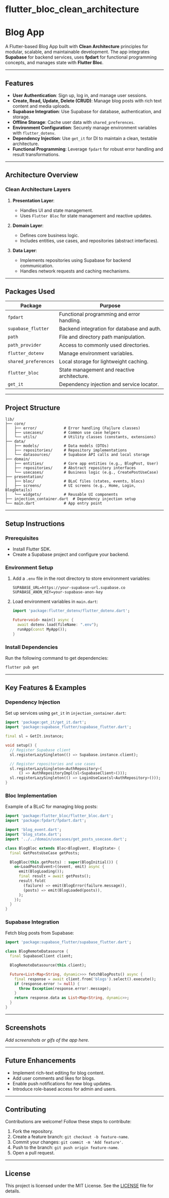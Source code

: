 # flutter_bloc_clean_architecture

# Blog App 

A Flutter-based Blog App built with **Clean Architecture** principles for modular, scalable, and maintainable development. The app integrates **Supabase** for backend services, uses **fpdart** for functional programming concepts, and manages state with **Flutter Bloc**.

---

## Features

- **User Authentication**: Sign up, log in, and manage user sessions.
- **Create, Read, Update, Delete (CRUD)**: Manage blog posts with rich text content and media uploads.
- **Supabase Integration**: Use Supabase for database, authentication, and storage.
- **Offline Storage**: Cache user data with `shared_preferences`.
- **Environment Configuration**: Securely manage environment variables with `flutter_dotenv`.
- **Dependency Injection**: Use `get_it` for DI to maintain a clean, testable architecture.
- **Functional Programming**: Leverage `fpdart` for robust error handling and result transformations.

---

## Architecture Overview

### Clean Architecture Layers

1. **Presentation Layer**:
   - Handles UI and state management.
   - Uses `Flutter Bloc` for state management and reactive updates.

2. **Domain Layer**:
   - Defines core business logic.
   - Includes entities, use cases, and repositories (abstract interfaces).

3. **Data Layer**:
   - Implements repositories using Supabase for backend communication.
   - Handles network requests and caching mechanisms.

---

## Packages Used

| **Package**           | **Purpose**                                      |
|------------------------|--------------------------------------------------|
| `fpdart`              | Functional programming and error handling.       |
| `supabase_flutter`    | Backend integration for database and auth.       |
| `path`                | File and directory path manipulation.            |
| `path_provider`       | Access to commonly used directories.             |
| `flutter_dotenv`      | Manage environment variables.                    |
| `shared_preferences`  | Local storage for lightweight caching.           |
| `flutter_bloc`        | State management and reactive architecture.      |
| `get_it`              | Dependency injection and service locator.        |

---

## Project Structure

```plaintext
lib/
├── core/
│   ├── error/            # Error handling (Failure classes)
│   ├── usecases/         # Common use case helpers
│   └── utils/            # Utility classes (constants, extensions)
├── data/
│   ├── models/           # Data models (DTOs)
│   ├── repositories/     # Repository implementations
│   └── datasources/      # Supabase API calls and local storage
├── domain/
│   ├── entities/         # Core app entities (e.g., BlogPost, User)
│   ├── repositories/     # Abstract repository interfaces
│   └── usecases/         # Business logic (e.g., CreatePostUseCase)
├── presentation/
│   ├── bloc/             # BLoC files (states, events, blocs)
│   ├── screens/          # UI screens (e.g., Home, Login, BlogDetails)
│   └── widgets/          # Reusable UI components
├── injection_container.dart  # Dependency injection setup
└── main.dart             # App entry point
```

---

## Setup Instructions

### Prerequisites

- Install Flutter SDK.
- Create a Supabase project and configure your backend.

### Environment Setup

1. Add a `.env` file in the root directory to store environment variables:
   ```env
   SUPABASE_URL=https://your-supabase-url.supabase.co
   SUPABASE_ANON_KEY=your-supabase-anon-key
   ```

2. Load environment variables in `main.dart`:
   ```dart
   import 'package:flutter_dotenv/flutter_dotenv.dart';

   Future<void> main() async {
     await dotenv.load(fileName: ".env");
     runApp(const MyApp());
   }
   ```

### Install Dependencies

Run the following command to get dependencies:
```bash
flutter pub get
```

---

## Key Features & Examples

### Dependency Injection

Set up services using `get_it` in `injection_container.dart`:

```dart
import 'package:get_it/get_it.dart';
import 'package:supabase_flutter/supabase_flutter.dart';

final sl = GetIt.instance;

void setup() {
  // Register Supabase client
  sl.registerLazySingleton(() => Supabase.instance.client);

  // Register repositories and use cases
  sl.registerLazySingleton<AuthRepository>(
      () => AuthRepositoryImpl(sl<SupabaseClient>()));
  sl.registerLazySingleton(() => LoginUseCase(sl<AuthRepository>()));
}
```

### Bloc Implementation

Example of a BLoC for managing blog posts:

```dart
import 'package:flutter_bloc/flutter_bloc.dart';
import 'package:fpdart/fpdart.dart';

import 'blog_event.dart';
import 'blog_state.dart';
import '../../domain/usecases/get_posts_usecase.dart';

class BlogBloc extends Bloc<BlogEvent, BlogState> {
  final GetPostsUseCase getPosts;

  BlogBloc(this.getPosts) : super(BlogInitial()) {
    on<LoadPostsEvent>((event, emit) async {
      emit(BlogLoading());
      final result = await getPosts();
      result.fold(
        (failure) => emit(BlogError(failure.message)),
        (posts) => emit(BlogLoaded(posts)),
      );
    });
  }
}
```

### Supabase Integration

Fetch blog posts from Supabase:

```dart
import 'package:supabase_flutter/supabase_flutter.dart';

class BlogRemoteDatasource {
  final SupabaseClient client;

  BlogRemoteDatasource(this.client);

  Future<List<Map<String, dynamic>>> fetchBlogPosts() async {
    final response = await client.from('blogs').select().execute();
    if (response.error != null) {
      throw Exception(response.error!.message);
    }
    return response.data as List<Map<String, dynamic>>;
  }
}
```

---

## Screenshots

*Add screenshots or gifs of the app here.*

---

## Future Enhancements

- Implement rich-text editing for blog content.
- Add user comments and likes for blogs.
- Enable push notifications for new blog updates.
- Introduce role-based access for admin and users.

---

## Contributing

Contributions are welcome! Follow these steps to contribute:

1. Fork the repository.
2. Create a feature branch: `git checkout -b feature-name`.
3. Commit your changes: `git commit -m 'Add feature'`.
4. Push to the branch: `git push origin feature-name`.
5. Open a pull request.

---

## License

This project is licensed under the MIT License. See the [LICENSE](LICENSE) file for details.
